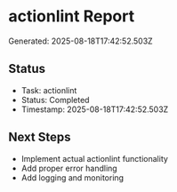 # actionlint Report

Generated: 2025-08-18T17:42:52.503Z

## Status
- Task: actionlint
- Status: Completed
- Timestamp: 2025-08-18T17:42:52.503Z

## Next Steps
- Implement actual actionlint functionality
- Add proper error handling
- Add logging and monitoring
